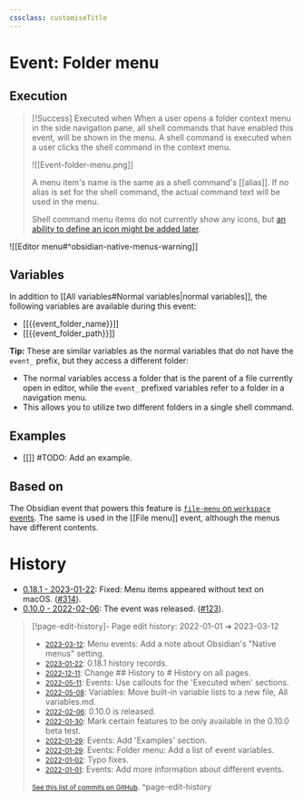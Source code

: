 ```yaml
---
cssclass: customiseTitle
---
```

# Event: Folder menu

## Execution
> [!Success] Executed when
> When a user opens a folder context menu in the side navigation pane, all shell commands that have enabled this event, will be shown in the menu. A shell command is executed when a user clicks the shell command in the context menu.
> 
> ![[Event-folder-menu.png]]
> 
> A menu item's name is the same as a shell command's [[alias]]. If no alias is set for the shell command, the actual command text will be used in the menu.
> 
> Shell command menu items do not currently show any icons, but [an ability to define an icon might be added later](https://github.com/Taitava/obsidian-shellcommands/discussions/25).

![[Editor menu#^obsidian-native-menus-warning]]

## Variables
In addition to [[All variables#Normal variables|normal variables]], the following variables are available during this event:

- [[{{event_folder_name}}]]
- [[{{event_folder_path}}]]

**Tip:** These are similar variables as the normal variables that do not have the `event_` prefix, but they access a different folder:
 - The normal variables access a folder that is the parent of a file currently open in editor, while the `event_` prefixed variables refer to a folder in a navigation menu.
 - This allows you to utilize two different folders in a single shell command.

## Examples
- [[]] #TODO: Add an example.

## Based on
The Obsidian event that powers this feature is [`file-menu` on `workspace` events](https://github.com/obsidianmd/obsidian-api/blob/763a243b4ec295c9c460560e9b227c8f18d8199b/obsidian.d.ts#L3595). The same is used in the [[File menu]] event, although the menus have different contents.

# History
- [0.18.1 - 2023-01-22](https://github.com/Taitava/obsidian-shellcommands/blob/main/CHANGELOG.md#0181---2023-01-22): Fixed: Menu items appeared without text on macOS. ([#314](https://github.com/Taitava/obsidian-shellcommands/issues/314)).
- [0.10.0 - 2022-02-06](https://github.com/Taitava/obsidian-shellcommands/blob/main/CHANGELOG.md#0100---2022-02-06): The event was released. ([#123](https://github.com/Taitava/obsidian-shellcommands/issues/123)).

> [!page-edit-history]- Page edit history: 2022-01-01 &#10132; 2023-03-12
> - [<small>2023-03-12</small>](https://github.com/Taitava/obsidian-shellcommands-documentation/commit/100c87e8b6aade32c84dd8416cd06ce010118711): Menu events: Add a note about Obsidian's "Native menus" setting.
> - [<small>2023-01-22</small>](https://github.com/Taitava/obsidian-shellcommands-documentation/commit/d920e787236965331f1b1fc7d1341a86df53cbd3): 0.18.1 history records.
> - [<small>2022-12-11</small>](https://github.com/Taitava/obsidian-shellcommands-documentation/commit/10ffc392aaf12df9cc211fb05030d43bcb772aad): Change ## History to # History on all pages.
> - [<small>2022-05-11</small>](https://github.com/Taitava/obsidian-shellcommands-documentation/commit/3b3db94cf15a6c0b1af609ff00e6289e565393e7): Events: Use callouts for the 'Executed when' sections.
> - [<small>2022-05-08</small>](https://github.com/Taitava/obsidian-shellcommands-documentation/commit/f47632e512e5549216f844d42703410de2dde0fc): Variables: Move built-in variable lists to a new file, All variables.md.
> - [<small>2022-02-06</small>](https://github.com/Taitava/obsidian-shellcommands-documentation/commit/3cc94c373e6fdff6712511de5cb0482c2c7ba5e9): 0.10.0 is released.
> - [<small>2022-01-30</small>](https://github.com/Taitava/obsidian-shellcommands-documentation/commit/db74fd2ed107c70fc30a73fa4f23fea2e5957eae): Mark certain features to be only available in the 0.10.0 beta test.
> - [<small>2022-01-29</small>](https://github.com/Taitava/obsidian-shellcommands-documentation/commit/89c649149543fc253fb088b0a1c174138be9f1a1): Events: Add 'Examples' section.
> - [<small>2022-01-29</small>](https://github.com/Taitava/obsidian-shellcommands-documentation/commit/f4726bdfe26ab568d853e54794d171ddd8290dc4): Events: Folder menu: Add a list of event variables.
> - [<small>2022-01-02</small>](https://github.com/Taitava/obsidian-shellcommands-documentation/commit/13c1f6a730fafb892c14d6598b58592b3bdb5fc0): Typo fixes.
> - [<small>2022-01-01</small>](https://github.com/Taitava/obsidian-shellcommands-documentation/commit/99dc8c4717fc8b85fd34ab2c632e61d1d08f28af): Events: Add more information about different events.
> 
> [<small>See this list of commits on GitHub</small>](https://github.com/Taitava/obsidian-shellcommands-documentation/commits/main/Events/Folder%20menu.md).
> ^page-edit-history